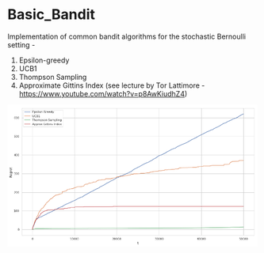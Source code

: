 # Basic_Bandit

Implementation of common bandit algorithms for the stochastic Bernoulli setting -

1. Epsilon-greedy
2. UCB1
3. Thompson Sampling
4. Approximate Gittins Index (see lecture by Tor Lattimore - https://www.youtube.com/watch?v=p8AwKiudhZ4)

![regret](regret.jpeg)
